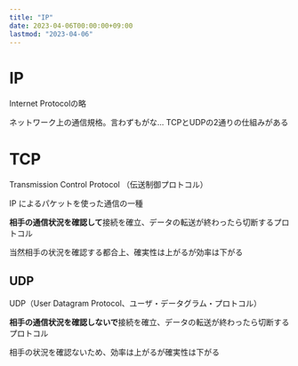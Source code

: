```yaml
---
title: "IP"
date: 2023-04-06T00:00:00+09:00
lastmod: "2023-04-06"
---
```

# IP
Internet Protocolの略

ネットワーク上の通信規格。言わずもがな…
TCPとUDPの2通りの仕組みがある

# TCP

Transmission Control Protocol （伝送制御プロトコル）

IP によるパケットを使った通信の一種

**相手の通信状況を確認して**接続を確立、データの転送が終わったら切断するプロトコル

当然相手の状況を確認する都合上、確実性は上がるが効率は下がる

## UDP

UDP（User Datagram Protocol、ユーザ・データグラム・プロトコル）

**相手の通信状況を確認しないで**接続を確立、データの転送が終わったら切断するプロトコル

相手の状況を確認ないため、効率は上がるが確実性は下がる
